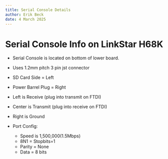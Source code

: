 ```yaml
---
title: Serial Console Details
author: Erik Beck
date: 4 March 2025
---
```


# Serial Console Info on LinkStar H68K #


* Serial Console is located on bottom of lower board.
* Uses 1.2mm pitch 3 pin jst connector
* SD Card Side = Left
* Power Barrel Plug = Right

* Left is Receive (plug into transmit on FTDI)
* Center is Transmit (plug into receive on FTDI)
* Right is Ground

* Port Config:
    - Speed is 1,500,000(1.5Mbps)
    - 8N1 = Stopbits=1
    - Parity = None
    - Data = 8 bits
	

